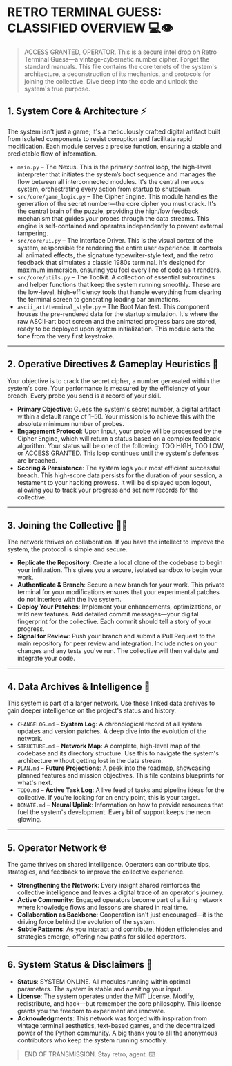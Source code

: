 # RETRO TERMINAL GUESS: CLASSIFIED OVERVIEW 💻👁️

> ACCESS GRANTED, OPERATOR.
> This is a secure intel drop on Retro Terminal Guess—a vintage-cybernetic number cipher. Forget the standard manuals. This file contains the core tenets of the system's architecture, a deconstruction of its mechanics, and protocols for joining the collective. Dive deep into the code and unlock the system's true purpose.

## 1. System Core & Architecture ⚡

The system isn't just a game; it's a meticulously crafted digital artifact built from isolated components to resist corruption and facilitate rapid modification. Each module serves a precise function, ensuring a stable and predictable flow of information.

*   `main.py` – The Nexus. This is the primary control loop, the high-level interpreter that initiates the system’s boot sequence and manages the flow between all interconnected modules. It's the central nervous system, orchestrating every action from startup to shutdown.
*   `src/core/game_logic.py` – The Cipher Engine. This module handles the generation of the secret number—the core cipher you must crack. It's the central brain of the puzzle, providing the high/low feedback mechanism that guides your probes through the data streams. This engine is self-contained and operates independently to prevent external tampering.
*   `src/core/ui.py` – The Interface Driver. This is the visual cortex of the system, responsible for rendering the entire user experience. It controls all animated effects, the signature typewriter-style text, and the retro feedback that simulates a classic 1980s terminal. It's designed for maximum immersion, ensuring you feel every line of code as it renders.
*   `src/core/utils.py` – The Toolkit. A collection of essential subroutines and helper functions that keep the system running smoothly. These are the low-level, high-efficiency tools that handle everything from clearing the terminal screen to generating loading bar animations.
*   `ascii_art/terminal_style.py` – The Boot Manifest. This component houses the pre-rendered data for the startup simulation. It's where the raw ASCII-art boot screen and the animated progress bars are stored, ready to be deployed upon system initialization. This module sets the tone from the very first keystroke.

---

## 2. Operative Directives & Gameplay Heuristics 🎲

Your objective is to crack the secret cipher, a number generated within the system's core. Your performance is measured by the efficiency of your breach. Every probe you send is a record of your skill.

*   **Primary Objective**: Guess the system's secret number, a digital artifact within a default range of 1–50. Your mission is to achieve this with the absolute minimum number of probes.
*   **Engagement Protocol**: Upon input, your probe will be processed by the Cipher Engine, which will return a status based on a complex feedback algorithm. Your status will be one of the following: TOO HIGH, TOO LOW, or ACCESS GRANTED. This loop continues until the system's defenses are breached.
*   **Scoring & Persistence**: The system logs your most efficient successful breach. This high-score data persists for the duration of your session, a testament to your hacking prowess. It will be displayed upon logout, allowing you to track your progress and set new records for the collective.

---

## 3. Joining the Collective 🤝🏽

The network thrives on collaboration. If you have the intellect to improve the system, the protocol is simple and secure.

*   **Replicate the Repository**: Create a local clone of the codebase to begin your infiltration. This gives you a secure, isolated sandbox to begin your work.
*   **Authenticate & Branch**: Secure a new branch for your work. This private terminal for your modifications ensures that your experimental patches do not interfere with the live system.
*   **Deploy Your Patches**: Implement your enhancements, optimizations, or wild new features. Add detailed commit messages—your digital fingerprint for the collective. Each commit should tell a story of your progress.
*   **Signal for Review**: Push your branch and submit a Pull Request to the main repository for peer review and integration. Include notes on your changes and any tests you've run. The collective will then validate and integrate your code.

---

## 4. Data Archives & Intelligence 📂

This system is part of a larger network. Use these linked data archives to gain deeper intelligence on the project's status and history.

*   `CHANGELOG.md` – **System Log**: A chronological record of all system updates and version patches. A deep dive into the evolution of the network.
*   `STRUCTURE.md` – **Network Map**: A complete, high-level map of the codebase and its directory structure. Use this to navigate the system's architecture without getting lost in the data stream.
*   `PLAN.md` – **Future Projections**: A peek into the roadmap, showcasing planned features and mission objectives. This file contains blueprints for what's next.
*   `TODO.md` – **Active Task Log**: A live feed of tasks and pipeline ideas for the collective. If you're looking for an entry point, this is your target.
*   `DONATE.md` – **Neural Uplink**: Information on how to provide resources that fuel the system's development. Every bit of support keeps the neon glowing.

---

## 5. Operator Network 🌐

The game thrives on shared intelligence. Operators can contribute tips, strategies, and feedback to improve the collective experience.

*   **Strengthening the Network**: Every insight shared reinforces the collective intelligence and leaves a digital trace of an operator's journey.
*   **Active Community**: Engaged operators become part of a living network where knowledge flows and lessons are shared in real time.
*   **Collaboration as Backbone**: Cooperation isn't just encouraged—it is the driving force behind the evolution of the system.
*   **Subtle Patterns**: As you interact and contribute, hidden efficiencies and strategies emerge, offering new paths for skilled operators.

---

## 6. System Status & Disclaimers 📜

*   **Status**: SYSTEM ONLINE. All modules running within optimal parameters. The system is stable and awaiting your input.
*   **License**: The system operates under the MIT License. Modify, redistribute, and hack—but remember the core philosophy. This license grants you the freedom to experiment and innovate.
*   **Acknowledgments**: This network was forged with inspiration from vintage terminal aesthetics, text-based games, and the decentralized power of the Python community. A big thank you to all the anonymous contributors who keep the system running smoothly.

> END OF TRANSMISSION.
> Stay retro, agent. ⌨️
